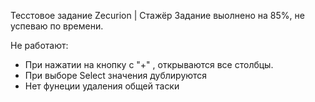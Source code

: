 Тесстовое задание Zecurion | Стажёр
Задание выолнено на 85%, не успеваю по времени. 

Не работают: 
- При нажатии на кнопку с "+" , открываются все столбцы.
- При выборе Select значения дублируются 
- Нет фунеции удаления общей таски 
